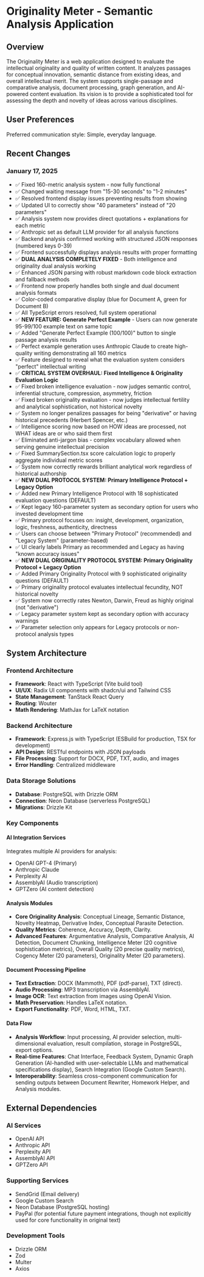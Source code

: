 # Originality Meter - Semantic Analysis Application

## Overview

The Originality Meter is a web application designed to evaluate the intellectual originality and quality of written content. It analyzes passages for conceptual innovation, semantic distance from existing ideas, and overall intellectual merit. The system supports single-passage and comparative analysis, document processing, graph generation, and AI-powered content evaluation. Its vision is to provide a sophisticated tool for assessing the depth and novelty of ideas across various disciplines.

## User Preferences

Preferred communication style: Simple, everyday language.

## Recent Changes

### January 17, 2025
- ✅ Fixed 160-metric analysis system - now fully functional
- ✅ Changed waiting message from "15-30 seconds" to "1-2 minutes" 
- ✅ Resolved frontend display issues preventing results from showing
- ✅ Updated UI to correctly show "40 parameters" instead of "20 parameters"
- ✅ Analysis system now provides direct quotations + explanations for each metric
- ✅ Anthropic set as default LLM provider for all analysis functions
- ✅ Backend analysis confirmed working with structured JSON responses (numbered keys 0-39)
- ✅ Frontend successfully displays analysis results with proper formatting
- ✅ **DUAL ANALYSIS COMPLETELY FIXED** - Both intelligence and originality dual analysis working
- ✅ Enhanced JSON parsing with robust markdown code block extraction and fallback methods
- ✅ Frontend now properly handles both single and dual document analysis formats
- ✅ Color-coded comparative display (blue for Document A, green for Document B)
- ✅ All TypeScript errors resolved, full system operational
- ✅ **NEW FEATURE: Generate Perfect Example** - Users can now generate 95-99/100 example text on same topic
- ✅ Added "Generate Perfect Example (100/100)" button to single passage analysis results
- ✅ Perfect example generation uses Anthropic Claude to create high-quality writing demonstrating all 160 metrics
- ✅ Feature designed to reveal what the evaluation system considers "perfect" intellectual writing
- ✅ **CRITICAL SYSTEM OVERHAUL: Fixed Intelligence & Originality Evaluation Logic**
- ✅ Fixed broken intelligence evaluation - now judges semantic control, inferential structure, compression, asymmetry, friction
- ✅ Fixed broken originality evaluation - now judges intellectual fertility and analytical sophistication, not historical novelty
- ✅ System no longer penalizes passages for being "derivative" or having historical precedents (Herbert Spencer, etc.)
- ✅ Intelligence scoring now based on HOW ideas are processed, not WHAT ideas are or who said them first
- ✅ Eliminated anti-jargon bias - complex vocabulary allowed when serving genuine intellectual precision
- ✅ Fixed SummarySection.tsx score calculation logic to properly aggregate individual metric scores
- ✅ System now correctly rewards brilliant analytical work regardless of historical authorship
- ✅ **NEW DUAL PROTOCOL SYSTEM: Primary Intelligence Protocol + Legacy Option**
- ✅ Added new Primary Intelligence Protocol with 18 sophisticated evaluation questions (DEFAULT)
- ✅ Kept legacy 160-parameter system as secondary option for users who invested development time
- ✅ Primary protocol focuses on: insight, development, organization, logic, freshness, authenticity, directness
- ✅ Users can choose between "Primary Protocol" (recommended) and "Legacy System" (parameter-based)
- ✅ UI clearly labels Primary as recommended and Legacy as having "known accuracy issues"
- ✅ **NEW DUAL ORIGINALITY PROTOCOL SYSTEM: Primary Originality Protocol + Legacy Option**
- ✅ Added Primary Originality Protocol with 9 sophisticated originality questions (DEFAULT)
- ✅ Primary originality protocol evaluates intellectual fecundity, NOT historical novelty
- ✅ System now correctly rates Newton, Darwin, Freud as highly original (not "derivative")
- ✅ Legacy parameter system kept as secondary option with accuracy warnings
- ✅ Parameter selection only appears for Legacy protocols or non-protocol analysis types

## System Architecture

### Frontend Architecture
- **Framework**: React with TypeScript (Vite build tool)
- **UI/UX**: Radix UI components with shadcn/ui and Tailwind CSS
- **State Management**: TanStack React Query
- **Routing**: Wouter
- **Math Rendering**: MathJax for LaTeX notation

### Backend Architecture
- **Framework**: Express.js with TypeScript (ESBuild for production, TSX for development)
- **API Design**: RESTful endpoints with JSON payloads
- **File Processing**: Support for DOCX, PDF, TXT, audio, and images
- **Error Handling**: Centralized middleware

### Data Storage Solutions
- **Database**: PostgreSQL with Drizzle ORM
- **Connection**: Neon Database (serverless PostgreSQL)
- **Migrations**: Drizzle Kit

### Key Components

#### AI Integration Services
Integrates multiple AI providers for analysis:
- OpenAI GPT-4 (Primary)
- Anthropic Claude
- Perplexity AI
- AssemblyAI (Audio transcription)
- GPTZero (AI content detection)

#### Analysis Modules
- **Core Originality Analysis**: Conceptual Lineage, Semantic Distance, Novelty Heatmap, Derivative Index, Conceptual Parasite Detection.
- **Quality Metrics**: Coherence, Accuracy, Depth, Clarity.
- **Advanced Features**: Argumentative Analysis, Comparative Analysis, AI Detection, Document Chunking, Intelligence Meter (20 cognitive sophistication metrics), Overall Quality (20 precise quality metrics), Cogency Meter (20 parameters), Originality Meter (20 parameters).

#### Document Processing Pipeline
- **Text Extraction**: DOCX (Mammoth), PDF (pdf-parse), TXT (direct).
- **Audio Processing**: MP3 transcription via AssemblyAI.
- **Image OCR**: Text extraction from images using OpenAI Vision.
- **Math Preservation**: Handles LaTeX notation.
- **Export Functionality**: PDF, Word, HTML, TXT.

#### Data Flow
- **Analysis Workflow**: Input processing, AI provider selection, multi-dimensional evaluation, result compilation, storage in PostgreSQL, export options.
- **Real-time Features**: Chat Interface, Feedback System, Dynamic Graph Generation (AI-handled with user-selectable LLMs and mathematical specifications display), Search Integration (Google Custom Search).
- **Interoperability**: Seamless cross-component communication for sending outputs between Document Rewriter, Homework Helper, and Analysis modules.

## External Dependencies

### AI Services
- OpenAI API
- Anthropic API
- Perplexity API
- AssemblyAI API
- GPTZero API

### Supporting Services
- SendGrid (Email delivery)
- Google Custom Search
- Neon Database (PostgreSQL hosting)
- PayPal (for potential future payment integrations, though not explicitly used for core functionality in original text)

### Development Tools
- Drizzle ORM
- Zod
- Multer
- Axios
